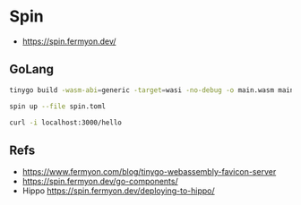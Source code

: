 # Spin

- https://spin.fermyon.dev/

## GoLang

```bash
tinygo build -wasm-abi=generic -target=wasi -no-debug -o main.wasm main.go

spin up --file spin.toml

curl -i localhost:3000/hello
```

## Refs

- https://www.fermyon.com/blog/tinygo-webassembly-favicon-server
- https://spin.fermyon.dev/go-components/
- Hippo https://spin.fermyon.dev/deploying-to-hippo/

